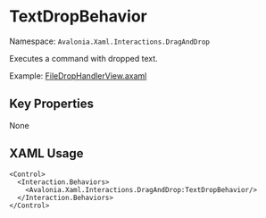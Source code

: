 # TextDropBehavior

Namespace: `Avalonia.Xaml.Interactions.DragAndDrop`

Executes a command with dropped text.

Example: [FileDropHandlerView.axaml](samples/BehaviorsTestApplication/Views/Pages/FileDropHandlerView.axaml)

## Key Properties
None

## XAML Usage
```xaml
<Control>
  <Interaction.Behaviors>
    <Avalonia.Xaml.Interactions.DragAndDrop:TextDropBehavior/>
  </Interaction.Behaviors>
</Control>
```
